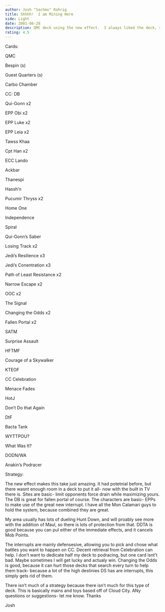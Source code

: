 ```yaml
---
author: Josh "Sachmo" Rohrig
title: Shhhh!  I am Mining Here
side: Light
date: 2001-06-28
description: QMC deck using the new effect.  I always liked the deck, so I thought I would give it a shot.
rating: 4.5
---
```

Cards: 

QMC

Bespin (s)
Guest Quarters  (s)
Carbo Chamber
CC: DB

Qui-Gonn x2
EPP Obi x2
EPP Luke x2
EPP Leia x2
Tawss Khaa
Cpt Han x2
ECC Lando
Ackbar
Thanespi
Hassh’n
Pucumir Thryss x2

Home One
Independence
Spiral

Qui-Gonn’s Saber

Losing Track x2
Jedi’s Resilience x3
Jedi’s Conentration x3
Path of Least Resistance x2
Narrow Escape x2
OOC x2
The Signal
Changing the Odds x2
Fallen Portal x2
SATM
Surprise Assault
HFTMF
Courage of a Skywalker

KTEOF
CC Celebration
Menace Fades
HotJ
Don’t Do that Again
DtF
Bacta Tank
WYTTPOU?
What Was It?
DODN/WA

Anakin’s Podracer 

Strategy: 

The new effect makes this take just amazing.  It had potetnial before, but there wasnt enough room in a deck to put it all- now with the built in TV there is.  Sites are basic- limit opponents force drain while maximizing yours.  The  DB is great for fallen portal of course.  The characters are basic- EPPs to make use of the great new interrupt.  I have all the Mon Calamari guys to hold the system, because combined they are great.

My area usually has lots of dueling Hunt Down, and will proably see more with the addition of Maul, so there is lots of protection from that.  DDTA is good because you can pul either of the immediate effects, and it cancels Mob Points.

The interrupts are mainly defensesive, allowing you to pick and chose what battles you want to happen on CC.  Decent retrieval from Celebration can help.  I don’t want to dedicate half my deck to podracing, but one card isnt’t bad.  Maybe sometimes I will get lucky and actualy win.  Changing the Odds is good, because it can hurt those decks that search every turn to help them track- because a lot of the high destinies DS has are interrupts, this simply gets rid of them.  

There isn’t much  of a strategy because there isn’t much for this type of deck.  This is basically mains and toys based off of Cloud City.  ANy questions or suggestions- let me know.  Thanks

Josh 